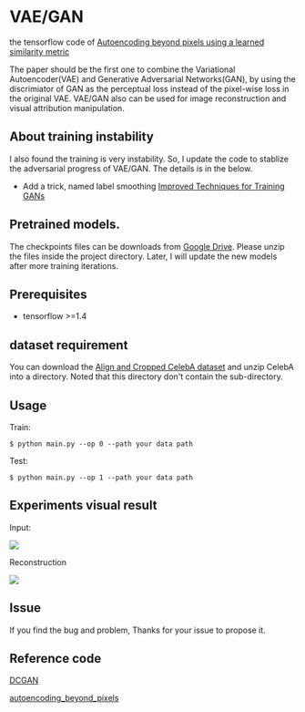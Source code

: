 # VAE/GAN
the tensorflow code of [Autoencoding beyond pixels using a learned similarity metric](https://arxiv.org/abs/1512.09300v2)

The paper should be the first one to combine the Variational Autoencoder(VAE) and Generative Adversarial Networks(GAN), by 
using the discrimiator of GAN as the perceptual loss instead of the pixel-wise loss in the original VAE. VAE/GAN also can be used for image 
reconstruction and visual attribution manipulation.

## About training instability

I also found the training is very instability. So, I update the code to stablize the adversarial progress of VAE/GAN. The details is in the below.

- Add a trick, named label smoothing [Improved Techniques for Training GANs](https://arxiv.org/abs/1606.03498) 

## Pretrained models.

The checkpoints files can be downloads from  [Google Drive](https://drive.google.com/open?id=1E5FWN6Xqg65bmXT5mtY8nmuLREz4gLoZ). Please unzip the files inside the project directory. Later, I will update the new models after more training iterations.

## Prerequisites

- tensorflow >=1.4

## dataset requirement

You can download the [Align and Cropped CelebA dataset](http://mmlab.ie.cuhk.edu.hk/projects/CelebA.html) 
and unzip CelebA into a directory. Noted that this directory don't contain the sub-directory.

## Usage
  
   Train:
    
    $ python main.py --op 0 --path your data path
  
  Test:
  
    $ python main.py --op 1 --path your data path

## Experiments visual result

 Input:
    
 ![](img/real.png)
    
 Reconstruction
    
 ![](img/recon.png)
    
    
 ## Issue
 If you find the bug and problem, Thanks for your issue to propose it.
    

## Reference code

[DCGAN](https://github.com/carpedm20/DCGAN-tensorflow)

[autoencoding_beyond_pixels](https://github.com/andersbll/autoencoding_beyond_pixels)
